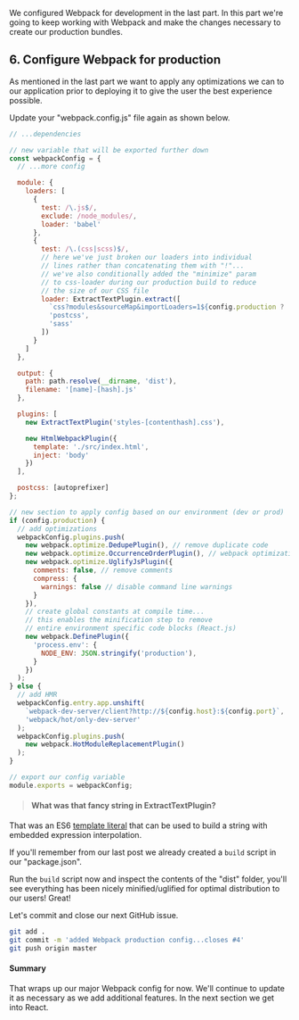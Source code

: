 We configured Webpack for development in the last part.  In this part we're going to keep working with Webpack and make the changes necessary to create our production bundles.

## 6. Configure Webpack for production
As mentioned in the last part we want to apply any optimizations we can to our application prior to deploying it to give the user the best experience possible.  

Update your "webpack.config.js" file again as shown below.

```javascript
// ...dependencies

// new variable that will be exported further down
const webpackConfig = {
  // ...more config

  module: {
    loaders: [
      {
        test: /\.js$/,
        exclude: /node_modules/,
        loader: 'babel'
      },
      {
        test: /\.(css|scss)$/,
        // here we've just broken our loaders into individual
        // lines rather than concatenating them with "!"...
        // we've also conditionally added the "minimize" param
        // to css-loader during our production build to reduce
        // the size of our CSS file
        loader: ExtractTextPlugin.extract([
          `css?modules&sourceMap&importLoaders=1${config.production ? '&minimize' : ''}`, // ES6 template string
          'postcss',
          'sass'
        ])
      }
    ]
  },

  output: {
    path: path.resolve(__dirname, 'dist'),
    filename: '[name]-[hash].js'
  },

  plugins: [
    new ExtractTextPlugin('styles-[contenthash].css'),

    new HtmlWebpackPlugin({
      template: './src/index.html',
      inject: 'body'
    })
  ],

  postcss: [autoprefixer]
};

// new section to apply config based on our environment (dev or prod)
if (config.production) {
  // add optimizations
  webpackConfig.plugins.push(
    new webpack.optimize.DedupePlugin(), // remove duplicate code
    new webpack.optimize.OccurrenceOrderPlugin(), // webpack optimization
    new webpack.optimize.UglifyJsPlugin({
      comments: false, // remove comments
      compress: {
        warnings: false // disable command line warnings
      }
    }),
    // create global constants at compile time...
    // this enables the minification step to remove
    // entire environment specific code blocks (React.js)
    new webpack.DefinePlugin({
      'process.env': {
        NODE_ENV: JSON.stringify('production'),
      }
    })
  );
} else {
  // add HMR
  webpackConfig.entry.app.unshift(
    `webpack-dev-server/client?http://${config.host}:${config.port}`,
    'webpack/hot/only-dev-server'
  );
  webpackConfig.plugins.push(
    new webpack.HotModuleReplacementPlugin()
  );
}

// export our config variable
module.exports = webpackConfig;

```

> #### What was that fancy string in ExtractTextPlugin?
That was an ES6 [template literal](https://developer.mozilla.org/en-US/docs/Web/JavaScript/Reference/Template_literals) that can be used to build a string with embedded expression interpolation.

If you'll remember from our last post we already created a `build` script in our "package.json".

Run the `build` script now and inspect the contents of the "dist" folder, you'll see everything has been nicely minified/uglified for optimal distribution to our users!  Great!

Let's commit and close our next GitHub issue.

```bash
git add .
git commit -m 'added Webpack production config...closes #4'
git push origin master
```

#### Summary
That wraps up our major Webpack config for now.  We'll continue to update it as necessary as we add additional features.  In the next section we get into React.
